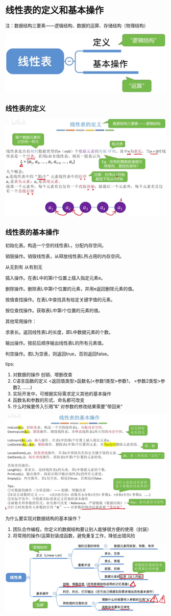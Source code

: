 # 线性表的定义和基本操作

注：数据结构三要素——逻辑结构、数据的运算、存储结构（物理结构）

<img src="1.png" style="zoom:67%;" />

## 线性表的定义

<img src="2.png" style="zoom:67%;" />

##  线性表的基本操作

初始化表。构造一个空的线性表L，分配内存空间。

销毁操作。销毁线性表，从释放线性表L所占用的内存空间。

从无到有 从有到无

插入操作。在表L中的第i个位置上插入指定元素e。

删除操作。删除表L中第i个位置的元素，并用e返回删除元素的值。

按值查找操作。在表L中查找具有给定关键字值的元素。

按位查找操作。获取表L中第i个位置的元素的值。

其他常用操作：

求表长。返回线性表L的长度，即L中数据元素的个数。

输出操作。按前后顺序输出线性表L的所有元素值。

判空操作。若L为空表，则返回true，否则返回false。

tips:

1. 对数据的操作 创销、增删改查
2. C语言函数的定义 <返回值类型>函数名(<参数1类型>参数1， <参数2类型>参数2, ......)
3. 实际开发中，可根据实际需求定义其他的基本操作
4. 函数名和参数的形式、命名都可改变
5. 什么时候要传入引用”&“ 对参数的修改结果需要”带回来“

![](3.png )

为什么要实现对数据结构的基本操作？

1. 团队合作编程，你定义的数据结构要让别人能够很方便的使用（封装）
2. 将常用的操作/运算封装成函数，避免重复工作，降低出错风险

![](4.png)



